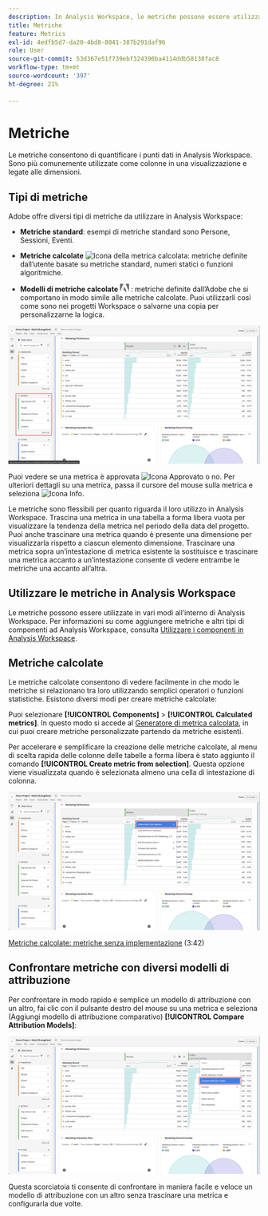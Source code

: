 ```yaml
---
description: In Analysis Workspace, le metriche possono essere utilizzate in due modi.
title: Metriche
feature: Metrics
exl-id: 4edfb5d7-da20-4bd8-8041-387b291daf96
role: User
source-git-commit: 53d367e51f739ebf324390ba4114ddb58138fac8
workflow-type: tm+mt
source-wordcount: '397'
ht-degree: 21%

---
```


# Metriche

Le metriche consentono di quantificare i punti dati in Analysis Workspace. Sono più comunemente utilizzate come colonne in una visualizzazione e legate alle dimensioni.

## Tipi di metriche

Adobe offre diversi tipi di metriche da utilizzare in Analysis Workspace:

* **Metriche standard**: esempi di metriche standard sono Persone, Sessioni, Eventi.

* **Metriche calcolate** ![Icona della metrica calcolata](https://spectrum.adobe.com/static/icons/workflow_18/Smock_Calculator_18_N.svg): metriche definite dall’utente basate su metriche standard, numeri statici o funzioni algoritmiche.

* **Modelli di metriche calcolate**  <img src="./assets/adobe-logo.svg" width="18"> : metriche definite dall’Adobe che si comportano in modo simile alle metriche calcolate. Puoi utilizzarli così come sono nei progetti Workspace o salvarne una copia per personalizzarne la logica.


![Pannello Workspace che evidenzia Metriche nel riquadro a sinistra.](assets/cja-metrics.png)

Puoi vedere se una metrica è approvata ![Icona Approvato](https://spectrum.adobe.com/static/icons/ui_18/CheckmarkSize100.svg)  o no. Per ulteriori dettagli su una metrica, passa il cursore del mouse sulla metrica e seleziona ![Icona Info](https://spectrum.adobe.com/static/icons/workflow_18/Smock_InfoOutline_18_N.svg).


Le metriche sono flessibili per quanto riguarda il loro utilizzo in Analysis Workspace. Trascina una metrica in una tabella a forma libera vuota per visualizzare la tendenza della metrica nel periodo della data del progetto. Puoi anche trascinare una metrica quando è presente una dimensione per visualizzarla rispetto a ciascun elemento dimensione. Trascinare una metrica sopra un’intestazione di metrica esistente la sostituisce e trascinare una metrica accanto a un’intestazione consente di vedere entrambe le metriche una accanto all’altra.

## Utilizzare le metriche in Analysis Workspace

Le metriche possono essere utilizzate in vari modi all’interno di Analysis Workspace. Per informazioni su come aggiungere metriche e altri tipi di componenti ad Analysis Workspace, consulta [Utilizzare i componenti in Analysis Workspace](/help/components/use-components-in-workspace.md).

## Metriche calcolate

Le metriche calcolate consentono di vedere facilmente in che modo le metriche si relazionano tra loro utilizzando semplici operatori o funzioni statistiche. Esistono diversi modi per creare metriche calcolate:

Puoi selezionare **[!UICONTROL Components]** > **[!UICONTROL Calculated metrics]**. In questo modo si accede al [Generatore di metrica calcolata](/help/components/calc-metrics/calc-metr-overview.md), in cui puoi creare metriche personalizzate partendo da metriche esistenti.

Per accelerare e semplificare la creazione delle metriche calcolate, al menu di scelta rapida delle colonne delle tabelle a forma libera è stato aggiunto il comando **[!UICONTROL Create metric from selection]**. Questa opzione viene visualizzata quando è selezionata almeno una cella di intestazione di colonna.

![Evidenziazione del pannello Workspace Crea da selezione](assets/create-metric-from-selection.png)

[Metriche calcolate: metriche senza implementazione](https://experienceleague.adobe.com/docs/analytics-learn/tutorials/components/calculated-metrics/calculated-metrics-implementationless-metrics.html?lang=it) (3:42)

## Confrontare metriche con diversi modelli di attribuzione

Per confrontare in modo rapido e semplice un modello di attribuzione con un altro, fai clic con il pulsante destro del mouse su una metrica e seleziona (Aggiungi modello di attribuzione comparativo) **[!UICONTROL Compare Attribution Models]**:

![Evidenziazione del pannello Workspace Confronta modelli di attribuzione](assets/compare-attribution.png)

Questa scorciatoia ti consente di confrontare in maniera facile e veloce un modello di attribuzione con un altro senza trascinare una metrica e configurarla due volte.
